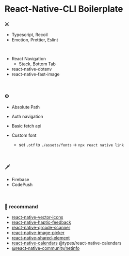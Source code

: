 # React-Native-CLI Boilerplate

### ⚔️

- Typescript, Recoil
- Emotion, Prettier, Eslint

<br>

- React Navigation
  - Stack, Bottom Tab
- react-native-dotenv
- react-native-fast-image

<br>

### ⚙️

- Absolute Path
- Auth navigation
- Basic fetch api
- Custom font

  - set `.otf` to `./assets/fonts` -> `npx react native link`

<br>

### 🗡

- Firebase
- CodePush

<br>

### 🔩 recommand

- [react-native-vector-icons](https://github.com/oblador/react-native-vector-icons)
- [react-native-haptic-feedback](https://github.com/junina-de/react-native-haptic-feedback)
- [react-native-qrcode-scanner](https://github.com/junina-de/react-native-haptic-feedback)
- [react-native-image-picker](https://github.com/react-native-image-picker/react-native-image-picker)
- [react-native-shared-element](https://github.com/IjzerenHein/react-native-shared-element)
- [react-native-calendars](https://github.com/wix/react-native-calendars) @types/react-native-calendars
- [@react-native-community/netinfo](https://github.com/react-native-netinfo/react-native-netinfo)
